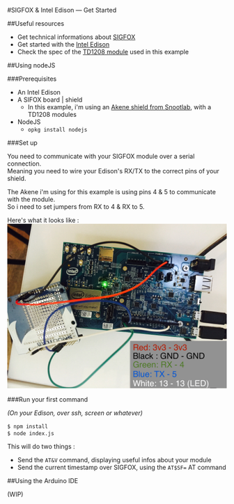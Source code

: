 #SIGFOX & Intel Edison — Get Started

##Useful resources

* Get technical informations about  [SIGFOX](http://makers.sigfox.com)
* Get started with the [Intel Edison](https://communities.intel.com/community/makers/edison/getting-started)
* Check the spec of the [TD1208 module](https://github.com/Telecom-Design/Documentation_TD_RF_Module/blob/master/TD1208%20Reference%20Manual.pdf) used in this example




##Using nodeJS

###Prerequisites

* An Intel Edison
* A SIFOX board | shield
  * In this example, i'm using an [Akene shield from Snootlab](http://snoot.it/akene), with a TD1208 modules
* NodeJS
  * `opkg install nodejs`
  
###Set up

You need to communicate with your SIGFOX module over a serial connection.   
Meaning you need to wire your Edison's RX/TX to the correct pins of your shield.

The Akene i'm using for this example is using pins 4 & 5 to communicate with the module.  
So i need to set jumpers from RX to 4 & RX to 5.

Here's what it looks like : 
![Intel Edison + Snootlab Akene](./wiring.jpg "Edison + Akene correct wiring")


###Run your first command

_(On your Edison, over ssh, screen or whatever)_


```
$ npm install
$ node index.js
```

This will do two things : 

* Send the `AT&V` command, displaying useful infos about your module
* Send the current timestamp over SIGFOX, using the `AT$SF=` AT command


##Using the Arduino IDE

(WIP)



